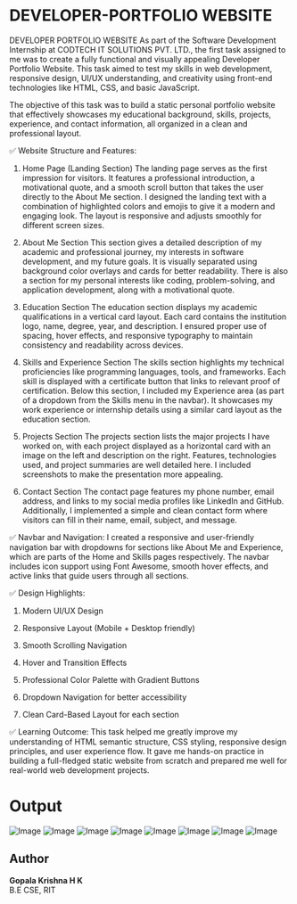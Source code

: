 # DEVELOPER-PORTFOLIO WEBSITE

DEVELOPER PORTFOLIO WEBSITE
As part of the Software Development Internship at CODTECH IT SOLUTIONS PVT. LTD., the first task assigned to me was to create a fully functional and visually appealing Developer Portfolio Website. This task aimed to test my skills in web development, responsive design, UI/UX understanding, and creativity using front-end technologies like HTML, CSS, and basic JavaScript.

The objective of this task was to build a static personal portfolio website that effectively showcases my educational background, skills, projects, experience, and contact information, all organized in a clean and professional layout.

✅ Website Structure and Features:
1. Home Page (Landing Section)
The landing page serves as the first impression for visitors. It features a professional introduction, a motivational quote, and a smooth scroll button that takes the user directly to the About Me section. I designed the landing text with a combination of highlighted colors and emojis to give it a modern and engaging look. The layout is responsive and adjusts smoothly for different screen sizes.

2. About Me Section
This section gives a detailed description of my academic and professional journey, my interests in software development, and my future goals. It is visually separated using background color overlays and cards for better readability. There is also a section for my personal interests like coding, problem-solving, and application development, along with a motivational quote.

3. Education Section
The education section displays my academic qualifications in a vertical card layout. Each card contains the institution logo, name, degree, year, and description. I ensured proper use of spacing, hover effects, and responsive typography to maintain consistency and readability across devices.

4. Skills and Experience Section
The skills section highlights my technical proficiencies like programming languages, tools, and frameworks. Each skill is displayed with a certificate button that links to relevant proof of certification. Below this section, I included my Experience area (as part of a dropdown from the Skills menu in the navbar). It showcases my work experience or internship details using a similar card layout as the education section.

5. Projects Section
The projects section lists the major projects I have worked on, with each project displayed as a horizontal card with an image on the left and description on the right. Features, technologies used, and project summaries are well detailed here. I included screenshots to make the presentation more appealing.

6. Contact Section
The contact page features my phone number, email address, and links to my social media profiles like LinkedIn and GitHub. Additionally, I implemented a simple and clean contact form where visitors can fill in their name, email, subject, and message.

✅ Navbar and Navigation:
I created a responsive and user-friendly navigation bar with dropdowns for sections like About Me and Experience, which are parts of the Home and Skills pages respectively. The navbar includes icon support using Font Awesome, smooth hover effects, and active links that guide users through all sections.

✅ Design Highlights:
1. Modern UI/UX Design

2. Responsive Layout (Mobile + Desktop friendly)

3. Smooth Scrolling Navigation

4. Hover and Transition Effects

5. Professional Color Palette with Gradient Buttons

6. Dropdown Navigation for better accessibility

7. Clean Card-Based Layout for each section

✅ Learning Outcome:
This task helped me greatly improve my understanding of HTML semantic structure, CSS styling, responsive design principles, and user experience flow. It gave me hands-on practice in building a full-fledged static website from scratch and prepared me well for real-world web development projects.

# Output

![Image](https://github.com/user-attachments/assets/0dd1d5d8-8992-4119-aa84-b7fe88149327)
![Image](https://github.com/user-attachments/assets/df500bea-24e3-4e31-867e-685457dd8c36)
![Image](https://github.com/user-attachments/assets/93de1fdc-8b90-48ae-b856-3e27ad8c09d5)
![Image](https://github.com/user-attachments/assets/650c9853-dabf-4ebc-8d38-b5950fcf9c31)
![Image](https://github.com/user-attachments/assets/0110d575-4ba6-4f75-b83c-038cf3157c58)
![Image](https://github.com/user-attachments/assets/51d4f6b0-56b7-4505-9d51-a0575932df07)
![Image](https://github.com/user-attachments/assets/ec1c2457-ddce-4d47-b451-15efa1e0f542)
![Image](https://github.com/user-attachments/assets/5364ef1a-a9c6-4dc2-ae16-6493e847fd55)

## Author

**Gopala Krishna H K**  
B.E CSE, RIT
